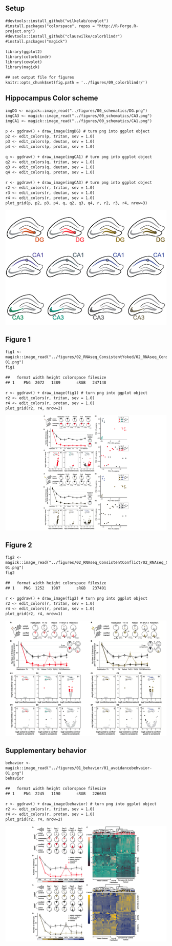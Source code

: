 Setup
-----

    #devtools::install_github("wilkelab/cowplot")
    #install.packages("colorspace", repos = "http://R-Forge.R-project.org")
    #devtools::install_github("clauswilke/colorblindr")
    #install.packages("magick")

    library(ggplot2)
    library(colorblindr)
    library(cowplot)
    library(magick)

    ## set output file for figures 
    knitr::opts_chunk$set(fig.path = '../figures/09_colorblindr/')

Hippocampus Color scheme
------------------------

    imgDG <- magick::image_read("../figures/00_schematics/DG.png")
    imgCA3 <- magick::image_read("../figures/00_schematics/CA3.png")
    imgCA1 <- magick::image_read("../figures/00_schematics/CA1.png")

    p <- ggdraw() + draw_image(imgDG) # turn png into ggplot object
    p2 <- edit_colors(p, tritan, sev = 1.0)
    p3 <- edit_colors(p, deutan, sev = 1.0)
    p4 <- edit_colors(p, protan, sev = 1.0)

    q <- ggdraw() + draw_image(imgCA1) # turn png into ggplot object
    q2 <- edit_colors(q, tritan, sev = 1.0)
    q3 <- edit_colors(q, deutan, sev = 1.0)
    q4 <- edit_colors(q, protan, sev = 1.0)

    r <- ggdraw() + draw_image(imgCA3) # turn png into ggplot object
    r2 <- edit_colors(r, tritan, sev = 1.0)
    r3 <- edit_colors(r, deutan, sev = 1.0)
    r4 <- edit_colors(r, protan, sev = 1.0)
    plot_grid(p, p2, p3, p4, q, q2, q3, q4, r, r2, r3, r4, nrow=3)

![](../figures/09_colorblindr/colorfulhippocampi-1.png)

Figure 1
--------

    fig1 <- magick::image_read("../figures/02_RNAseq_ConsistentYoked/02_RNAseq_ConsistentYoked-01.png")
    fig1

    ##   format width height colorspace filesize
    ## 1    PNG  2072   1389       sRGB   247148

    r <- ggdraw() + draw_image(fig1) # turn png into ggplot object
    r2 <- edit_colors(r, tritan, sev = 1.0)
    r4 <- edit_colors(r, protan, sev = 1.0)
    plot_grid(r2, r4, nrow=2)

![](../figures/09_colorblindr/fig1-1.png)

Figure 2
--------

    fig2 <- magick::image_read("../figures/02_RNAseq_ConsistentConflict/02_RNAseq_Conflict-01.png")
    fig2

    ##   format width height colorspace filesize
    ## 1    PNG  1252   1987       sRGB   237491

    r <- ggdraw() + draw_image(fig2) # turn png into ggplot object
    r2 <- edit_colors(r, tritan, sev = 1.0)
    r4 <- edit_colors(r, protan, sev = 1.0)
    plot_grid(r2, r4, nrow=1)

![](../figures/09_colorblindr/fig2-1.png)

Supplementary behavior
----------------------

    behavior <- magick::image_read("../figures/01_behavior/01_avoidancebehvaior-01.png")
    behavior

    ##   format width height colorspace filesize
    ## 1    PNG  2245   1190       sRGB   226683

    r <- ggdraw() + draw_image(behavior) # turn png into ggplot object
    r2 <- edit_colors(r, tritan, sev = 1.0)
    r4 <- edit_colors(r, protan, sev = 1.0)
    plot_grid(r2, r4, nrow=2)

![](../figures/09_colorblindr/behavior-1.png)
